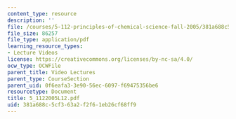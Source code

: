 ```yaml
---
content_type: resource
description: ''
file: /courses/5-112-principles-of-chemical-science-fall-2005/381a688c5cf363a2f2f61eb26cf68ff9_5_1122005L12.pdf
file_size: 86257
file_type: application/pdf
learning_resource_types:
- Lecture Videos
license: https://creativecommons.org/licenses/by-nc-sa/4.0/
ocw_type: OCWFile
parent_title: Video Lectures
parent_type: CourseSection
parent_uid: 0f6eafa3-3e90-56ec-6097-f69475356be6
resourcetype: Document
title: 5_1122005L12.pdf
uid: 381a688c-5cf3-63a2-f2f6-1eb26cf68ff9
---
```

